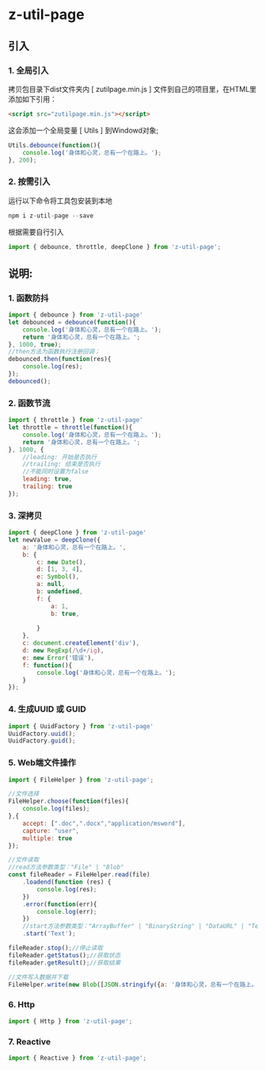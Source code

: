 # __z-util-page__

## 引入

### 1. 全局引入

拷贝包目录下dist文件夹内 [ zutilpage.min.js ] 文件到自己的项目里，在HTML里添加如下引用：

``` html
<script src="zutilpage.min.js"></script>
```

这会添加一个全局变量 [ Utils ] 到Windowd对象;

``` javascript
Utils.debounce(function(){
    console.log('身体和心灵，总有一个在路上。');
}, 200);
```

### 2. 按需引入

运行以下命令将工具包安装到本地

``` javascript
npm i z-util-page --save
```

根据需要自行引入

``` javascript
import { debounce, throttle, deepClone } from 'z-util-page';
```

## 说明:

### 1. 函数防抖

``` javascript
import { debounce } from 'z-util-page'
let debounced = debounce(function(){
    console.log('身体和心灵，总有一个在路上。');
    return '身体和心灵，总有一个在路上。';
}, 1000, true);
//then方法为函数执行注册回调；
debounced.then(function(res){
    console.log(res);
});
debounced();
```

### 2. 函数节流

``` javascript
import { throttle } from 'z-util-page'
let throttle = throttle(function(){
    console.log('身体和心灵，总有一个在路上。');
    return '身体和心灵，总有一个在路上。';
}, 1000, {
    //leading: 开始是否执行
	//trailing: 结束是否执行
    //不能同时设置为false
    leading: true, 
    trailing: true
});
```

### 3.  深拷贝

``` javascript
import { deepClone } from 'z-util-page'
let newValue = deepClone({
    a: '身体和心灵，总有一个在路上。',
    b: {
        c: new Date(),
        d: [1, 3, 4],
        e: Symbol(),
        a: null,
        b: undefined,
        f: {
            a: 1,
            b: true,
            
        }
    },
    c: document.createElement('div'),
    d: new RegExp(/\d+/ig),
    e: new Error('错误'),
    f: function(){
        console.log('身体和心灵，总有一个在路上。');
    }
});
```

### 4.  生成UUID  或  GUID

``` javascript
import { UuidFactory } from 'z-util-page'
UuidFactory.uuid();
UuidFactory.guid();
```

### 5. Web端文件操作

``` javascript
import { FileHelper } from 'z-util-page';

//文件选择
FileHelper.choose(function(files){
    console.log(files);
},{
    accept: [".doc",".docx","application/msword"],
    capture: "user",
    multiple: true
});

//文件读取
//read方法参数类型："File" | "Blob"
const fileReader = FileHelper.read(file)
	.loadend(function (res) {
    	console.log(res);
	})
	.error(function(err){
    	console.log(err);
	})
	//start方法参数类型："ArrayBuffer" | "BinaryString" | "DataURL" | "Text"
	.start('Text');

fileReader.stop();//停止读取
fileReader.getStatus();//获取状态
fileReader.getResult();//获取结果

//文件写入数据并下载
FileHelper.write(new Blob([JSON.stringify({a: '身体和心灵，总有一个在路上。'}, null, 2)], {type : 'application/json'}), 'test.json');
```

### 6. Http

``` javascript
import { Http } from 'z-util-page';

```

### 7. Reactive

``` javascript
import { Reactive } from 'z-util-page';
```
